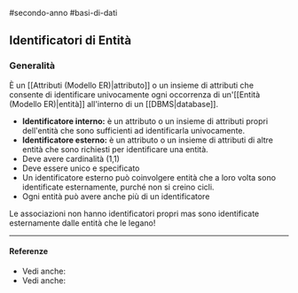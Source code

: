 #secondo-anno #basi-di-dati 

## Identificatori di Entità

### Generalità

È un [[Attributi (Modello ER)|attributo]] o un insieme di attributi che consente di identificare univocamente ogni occorrenza di un'[[Entità (Modello ER)|entità]] all'interno di un [[DBMS|database]]. 

- **Identificatore interno:** è un attributo o un insieme di attributi propri dell'entità che sono sufficienti ad identificarla univocamente.
- **Identificatore esterno:** è un attributo o un insieme di attributi di altre entità che sono richiesti per identificare una entità.
- Deve avere cardinalità (1,1)
- Deve essere unico e specificato
- Un identificatore esterno può coinvolgere entità che a loro volta sono identificate esternamente, purché non si creino cicli.
- Ogni entità può avere anche più di un identificatore 

Le associazioni non hanno identificatori propri mas sono identificate esternamente dalle entità che le legano!

---

#### Referenze

- Vedi anche: 
- Vedi anche:
 